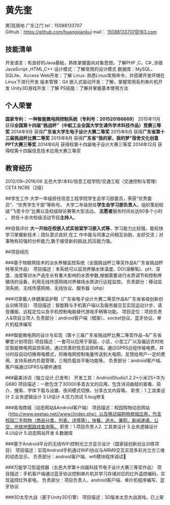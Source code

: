 # 黄先奎

男|现居地 广东江门                                                      tel：15088133707   
Github：https://github.com/huangxiankui            mail： 15088133707@163.com   

## 技能清单

开发语言：有良好的Java基础，熟练掌握面向对象思想。了解PHP ,C，C# ,涉猎JavaScript ,HTML,C++
设计模式：了解常用的设计模式
数据库：MySQL、SQLite、Access
Web开发：了解
Linux: 熟悉Linux常用命令，并搭建开发环境在Linux下进行开发
版本管理：Git
嵌入式驱动开发：了解，掌握常用系列单片机开发
Unity3D游戏开发：了解
PS技能：了解并掌握基本使用方法

## 个人荣誉

**国家专利： 一种智能微电网控制系统（专利号：201520186669）**
2015年11月 获得**全国第十四届”挑战杯”（中航工业全国大学生课外学术科技作品）竞赛三等奖**
2014年9月  获得**广东省大学生电子设计大赛二等奖**
2015年6月  获得**广东省第十三届挑战杯比赛二等奖**
2015年8月  获得**广东省“我的家，我的梦”宿舍文化创意PPT大赛三等奖**
2014年6月  获得校第十四届电子设计大赛三等奖
2014年12月 获得校第十四届信息技术应用大赛三等奖

## 教育经历

2012/09~2016/06    五邑大学/本科/信息工程学院/交通工程（交通控制与管理）  CET4   NCRE（2级）

##学生工作
大学一年级担任信息工程学院学生会学习部委员，荣获“优秀委员”、“优秀学生干部”等称号。
大学二年级担任**学生会学习部负责人**，组织策划校级“飞思卡尔”比赛以及校级辩论赛等大型活动。
**志愿者**服务时间长达60多个小时 。
担任十余次校级活动节目**主持人**。

##自我评价
**大一开始在校嵌入式实验室学习嵌入式等**，学习能力比较强，能较快学习掌握新技术；团队意识良好,在工
作中能与同事之间相互协助、友好交流；对事物有较强的分析能力,敢于接受新的挑战,抗压能力强。

##项目经历  

###基于物联网技术的淡水养殖监控系统（全国挑战杯三等奖作品&广东省挑战杯特等奖作品）
项目描述：本系统可以监测养殖水体温度、DO(溶解氧)、pH、深度、浊度等对水产品生长有重大影响的水质参数,根据需要进行水质调节和控制养殖场的设备，利用无线传感网络对养殖场水质进行远程监控。
负责部分：移动监测系统、无线传感网络、无线协议、服务器（php）

###可穿戴人体健康监护鞋（广东省电子设计大赛二等奖作品&广东省省级创新创业训练项目）
项目描述：智能鞋与手机客户端以及服务器交互实现运动计步、语音播报、远程定位以及手机控制电脑替代游戏手柄等功能。
项目定位：项目负责人&项目立项人
负责部分：android客户端（框架）、socket协议、蓝牙协议、单片机程序编写

###智能微电网的设计与实现（第十三届广东省挑战杯比赛二等奖作品¬&广东省攀登计划项目)
项目描述：一套可以应用于家庭、小区、小型工厂以及偏远农村地区智能微电网监控系统，通过完善的信息监控终端，通过GPRS远程传输电费，并分时段自动切换用电模式，将微电网控制电量传送到大电网，反馈给用户一定的费用、支持系统内负载管理，三相负载自平衡功能等。 
负责部分：android客户端、客户端通过GPRS与硬件通信

###最美诗词（独立设计,已发布）
开发工具：AndroidStudio1.2.2+小米2S+华为G680
项目描述：一款包含了30000多首古文的应用，包含诗词曲赋的查看、简介、搜索、字体下载与设置、夜间模式切换、分享古文内容等。
职责：1.工具类设计 2.业务逻辑设计 3.UI设计 4.压力测试 5.bug修复

###易淘商城（动态网站&Android客户端）
项目描述：校园购物动态网站（http://www.eeetao.net//www//index.php）以及移动端购物商城应用，包含校园二手购物（商品分类、列表、详情等），快餐、送水、兼职、新闻速递、公交、地铁地图路线查询等。
职责：1.项目负责人2. 工具类设计 3.业务逻辑设计 4.UI设计 5.动态网站开发 6.数据库 

###基于Android平台的无线WiFi控制光立方显示设计（国家级创新创业训练项目）
项目描述：实现Android手机通过WiFi协议与ARM9交互实现多彩光立方三维的动态显示。
负责部分：android客户端、wifi模块程序调试

###万能学习型遥控器（五邑大学第十四届科技节电子设计大赛三等奖作品）
项目描述：手机客户端通过蓝牙协议控制单片机并学习存储对应的红外遥控编码，实现遥控红外家电。
负责部分：项目负责人、android客户端、单片机程序编写、蓝牙协议

###3D太空大战（基于Unity3D引擎）
项目描述：3D版本太空大战游戏，已上架
